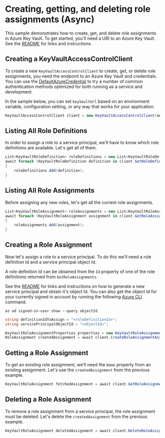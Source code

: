 # Creating, getting, and deleting role assignments (Async)

This sample demonstrates how to create, get, and delete role assignments in Azure Key Vault.
To get started, you'll need a URI to an Azure Key Vault. See the [README](https://github.com/Azure/azure-sdk-for-net/blob/master/sdk/keyvault/Azure.Security.KeyVault.Administration/readme.md) for links and instructions.

## Creating a KeyVaultAccessControlClient

To create a new `KeyVaultAccessControlClient` to create, get, or delete role assignments, you need the endpoint to an Azure Key Vault and credentials.
You can use the [DefaultAzureCredential][DefaultAzureCredential] to try a number of common authentication methods optimized for both running as a service and development.

In the sample below, you can set `keyVaultUrl` based on an environment variable, configuration setting, or any way that works for your application.

```C# Snippet:HelloCreateKeyVaultAccessControlClient
KeyVaultAccessControlClient client = new KeyVaultAccessControlClient(new Uri(keyVaultUrl), new DefaultAzureCredential());
```

## Listing All Role Definitions

In order to assign a role to a service principal, we'll have to know which role definitions are available. Let's get all of them.

```C# Snippet:GetRoleDefinitionsAsync
List<KeyVaultRoleDefinition> roleDefinitions = new List<KeyVaultRoleDefinition>();
await foreach (KeyVaultRoleDefinition definition in client.GetRoleDefinitionsAsync(KeyVaultRoleScope.Global))
{
    roleDefinitions.Add(definition);
}
```

## Listing All Role Assignments

Before assigning any new roles, let's get all the current role assignments.

```C# Snippet:GetRoleAssignmentsAsync
List<KeyVaultRoleAssignment> roleAssignments = new List<KeyVaultRoleAssignment>();
await foreach (KeyVaultRoleAssignment assignment in client.GetRoleAssignmentsAsync(KeyVaultRoleScope.Global))
{
    roleAssignments.Add(assignment);
}
```

## Creating a Role Assignment

Now let's assign a role to a service principal. To do this we'll need a role definition Id and a service principal object Id.

A role definition Id can be obtained from the `Id` property of one of the role definitions returned from `GetRoleAssignments`.

See the [README](https://github.com/Azure/azure-sdk-for-net/blob/master/sdk/keyvault/Azure.Security.KeyVault.Administration/readme.md) for links and instructions on how to generate a new service principal and obtain it's object Id.
You can also get the object Id for your currently signed in account by running the following [Azure CLI][azure_cli] command.
```
az ad signed-in-user show --query objectId
```

```C# Snippet:CreateRoleAssignmentAsync
string definitionIdToAssign = "<roleDefinitionId>";
string servicePrincipalObjectId = "<objectId>";

KeyVaultRoleAssignmentProperties properties = new KeyVaultRoleAssignmentProperties(definitionIdToAssign, servicePrincipalObjectId);
RoleAssignment createdAssignment = await client.CreateRoleAssignmentAsync(RoleAssignmentScope.Global, properties);
```

## Getting a Role Assignment

To get an existing role assignment, we'll need the `Name` property from an existing assignment. Let's use the `createdAssignment` from the previous example.

```C# Snippet:GetRoleAssignmentAsync
KeyVaultRoleAssignment fetchedAssignment = await client.GetRoleAssignmentAsync(KeyVaultRoleScope.Global, createdAssignment.Name);
```

## Deleting a Role Assignment
To remove a role assignment from a service principal, the role assignment must be deleted. Let's delete the `createdAssignment` from the previous example.

```C# Snippet:DeleteRoleAssignmentAsync
KeyVaultRoleAssignment deletedAssignment = await client.DeleteRoleAssignmentAsync(KeyVaultRoleScope.Global, createdAssignment.Name);
```

<!-- LINKS -->
[azure_cli]: https://docs.microsoft.com/cli/azure
[DefaultAzureCredential]: ../../../identity/Azure.Identity/README.md
